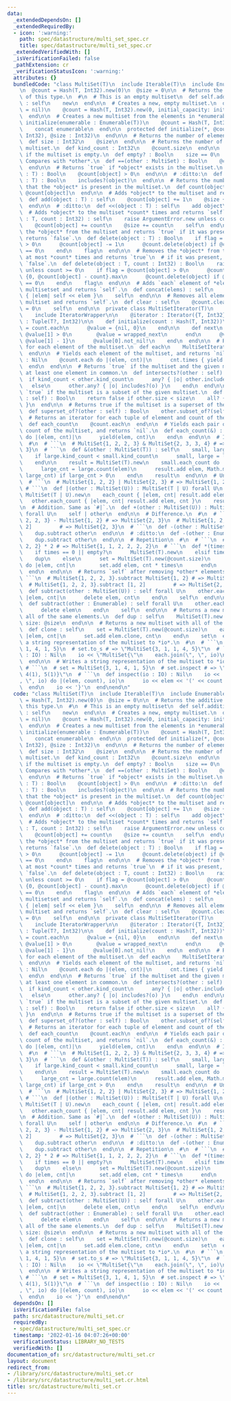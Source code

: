 ```yaml
---
data:
  _extendedDependsOn: []
  _extendedRequiredBy:
  - icon: ':warning:'
    path: spec/datastructure/multi_set_spec.cr
    title: spec/datastructure/multi_set_spec.cr
  _extendedVerifiedWith: []
  _isVerificationFailed: false
  _pathExtension: cr
  _verificationStatusIcon: ':warning:'
  attributes: {}
  bundledCode: "class MultiSet(T)\n  include Iterable(T)\n  include Enumerable(T)\n\
    \n  @count = Hash(T, Int32).new(0)\n  @size = 0\n\n  # Returns the additive identity\
    \ of this type.\n  #\n  # This is an empty multiset\n  def self.additive_identify\
    \ : self\n    new\n  end\n\n  # Creates a new, empty multiset.\n  def initialize(initial_capacity\
    \ = nil)\n    @count = Hash(T, Int32).new(0, initial_capacity: initial_capacity)\n\
    \  end\n\n  # Creates a new multiset from the elements in *enumerable*.\n  def\
    \ initialize(enumerable : Enumerable(T))\n    @count = Hash(T, Int32).new(0)\n\
    \    concat enumerable\n  end\n\n  protected def initialize(*, @count : Hash(T,\
    \ Int32), @size : Int32)\n  end\n\n  # Returns the number of elements in the set.\n\
    \  def size : Int32\n    @size\n  end\n\n  # Returns the number of kinds in the\
    \ multiset.\n  def kind_count : Int32\n    @count.size\n  end\n\n  # Returns `true`\
    \ if the multiset is empty.\n  def empty? : Bool\n    size == 0\n  end\n\n  #\
    \ Compares with *other*.\n  def ==(other : MultiSet) : Bool\n    @count == other.@count\n\
    \  end\n\n  # Returns `true` if *object* exists in the multiset.\n  def includes?(object\
    \ : T) : Bool\n    @count[object] > 0\n  end\n\n  # :ditto:\n  def ===(object\
    \ : T) : Bool\n    includes?(object)\n  end\n\n  # Returns the number of times\
    \ that the *object* is present in the multiset.\n  def count(object : T)\n   \
    \ @count[object]\n  end\n\n  # Adds *object* to the multiset and returns `self`.\n\
    \  def add(object : T) : self\n    @count[object] += 1\n    @size += 1\n    self\n\
    \  end\n\n  # :ditto:\n  def <<(object : T) : self\n    add object\n  end\n\n\
    \  # Adds *object* to the multiset *count* times and returns `self`.\n  def add(object\
    \ : T, count : Int32) : self\n    raise ArgumentError.new unless count >= 0\n\
    \    @count[object] += count\n    @size += count\n    self\n  end\n\n  # Removes\
    \ the *object* from the multiset and returns `true` if it was present, otherwise\
    \ returns `false`.\n  def delete(object : T) : Bool\n    if flag = @count[object]\
    \ > 0\n      @count[object] -= 1\n      @count.delete(object) if @count[object]\
    \ == 0\n    end\n    flag\n  end\n\n  # Removes the *object* from the multiset\
    \ at most *count* times and returns `true`\n  # if it was present, otherwise returns\
    \ `false`.\n  def delete(object : T, count : Int32) : Bool\n    raise ArgumentError.new\
    \ unless count >= 0\n    if flag = @count[object] > 0\n      @count[object] =\
    \ {0, @count[object] - count}.max\n      @count.delete(object) if @count[object]\
    \ == 0\n    end\n    flag\n  end\n\n  # Adds `each` element of *elems* to the\
    \ multisetset and returns `self`.\n  def concat(elems) : self\n    elems.each\
    \ { |elem| self << elem }\n    self\n  end\n\n  # Removes all elements in the\
    \ multiset and returns `self`.\n  def clear : self\n    @count.clear\n    @size\
    \ = 0\n    self\n  end\n\n  private class MultiSetIterator(T)\n    include Iterator(T)\n\
    \    include IteratorWrapper\n\n    @iterator : Iterator({T, Int32})\n    @value\
    \ : Tuple(T?, Int32)\n\n    def initialize(count : Hash(T, Int32))\n      @iterator\
    \ = count.each\n      @value = {nil, 0}\n    end\n\n    def next\n      until\
    \ @value[1] > 0\n        @value = wrapped_next\n      end\n      @value = {@value[0],\
    \ @value[1] - 1}\n      @value[0].not_nil!\n    end\n  end\n\n  # Returns an iterator\
    \ for each element of the multiset.\n  def each\n    MultiSetIterator(T).new(@count)\n\
    \  end\n\n  # Yields each element of the multiset, and returns `nil`.\n  def each(&)\
    \ : Nil\n    @count.each do |(elem, cnt)|\n      cnt.times { yield elem }\n  \
    \  end\n  end\n\n  # Returns `true` if the multiset and the given multiset have\
    \ at least one element in common.\n  def intersects?(other : self) : Bool\n  \
    \  if kind_count < other.kind_count\n      any? { |o| other.includes?(o) }\n \
    \   else\n      other.any? { |o| includes?(o) }\n    end\n  end\n\n  # Returns\
    \ `true` if the multiset is a subset of the given multiset.\n  def subset_of?(other\
    \ : self) : Bool\n    return false if other.size < size\n    all? { |o| other.includes?(o)\
    \ }\n  end\n\n  # Returns true if the multiset is a superset of the given multiset.\n\
    \  def superset_of?(other : self) : Bool\n    other.subset_of?(self)\n  end\n\n\
    \  # Returns an iterator for each tuple of element and count of the multiset\n\
    \  def each_count\n    @count.each\n  end\n\n  # Yields each pair of element and\
    \ count of the multiset, and returns `nil`.\n  def each_count(&) : Nil\n    @count.each\
    \ do |(elem, cnt)|\n      yield(elem, cnt)\n    end\n  end\n\n  # Intersection.\n\
    \  #\n  # ```\n  # MultiSet{1, 2, 2, 3} & MultiSet{2, 3, 3, 4} # => MultiSet{2,\
    \ 3}\n  # ```\n  def &(other : MultiSet(T)) : self\n    small, large = self, other\n\
    \    if large.kind_count < small.kind_count\n      small, large = large, small\n\
    \    end\n\n    result = MultiSet(T).new\n    small.each_count do |elem, small_cnt|\n\
    \      large_cnt = large.count(elem)\n      result.add elem, Math.min(small_cnt,\
    \ large_cnt) if large_cnt > 0\n    end\n    result\n  end\n\n  # Union.\n  #\n\
    \  # ```\n  # MultiSet{1, 2, 2} | MultiSet{2, 3} # => MultiSet{1, 2, 2, 3}\n \
    \ # ```\n  def |(other : MultiSet(U)) : MultiSet(T | U) forall U\n    result =\
    \ MultiSet(T | U).new\n    each_count { |elem, cnt| result.add elem, cnt }\n \
    \   other.each_count { |elem, cnt| result.add elem, cnt }\n    result\n  end\n\
    \n  # Addition. Same as `#|`.\n  def +(other : MultiSet(U)) : MultiSet(T | U)\
    \ forall U\n    self | other\n  end\n\n  # Difference.\n  #\n  # ```\n  # MultiSet{1,\
    \ 2, 2, 3} - MultiSet{1, 2} # => MultiSet{2, 3}\n  # MultiSet{1, 2, 2, 3} - [1,\
    \ 2]         # => MultiSet{2, 3}\n  # ```\n  def -(other : MultiSet) : self\n\
    \    dup.subtract other\n  end\n\n  # :ditto:\n  def -(other : Enumerable) : self\n\
    \    dup.subtract other\n  end\n\n  # Repetition\n  #\n  # ```\n  # MultiSet{1,\
    \ 2, 2} * 2 # => MultiSet{1, 1, 2, 2, 2, 2}\n  # ```\n  def *(times : Int) : self\n\
    \    if times == 0 || empty?\n      MultiSet(T).new\n    elsif times == 1\n  \
    \    dup\n    else\n      set = MultiSet(T).new(@count.size)\n      each_count\
    \ do |elem, cnt|\n        set.add elem, cnt * times\n      end\n      set\n  \
    \  end\n  end\n\n  # Returns `self` after removing *other* elements.\n  #\n  #\
    \ ```\n  # MultiSet{1, 2, 2, 3}.subtract MultiSet{1, 2} # => MultiSet{2, 3}\n\
    \  # MultiSet{1, 2, 2, 3}.subtract [1, 2]         # => MultiSet{2, 3}\n  # ```\n\
    \  def subtract(other : MultiSet(U)) : self forall U\n    other.each_count do\
    \ |elem, cnt|\n      delete elem, cnt\n    end\n    self\n  end\n\n  # :ditto:\n\
    \  def subtract(other : Enumerable) : self forall U\n    other.each do |elem|\n\
    \      delete elem\n    end\n    self\n  end\n\n  # Returns a new multiset with\
    \ all of the same elements.\n  def dup : self\n    MultiSet(T).new count: @count.dup,\
    \ size: @size\n  end\n\n  # Returns a new multiset with all of the elements cloned.\n\
    \  def clone : self\n    set = MultiSet(T).new(@count.size)\n    each_count do\
    \ |elem, cnt|\n      set.add elem.clone, cnt\n    end\n    set\n  end\n\n  # Writes\
    \ a string representation of the multiset to *io*.\n  #\n  # ```\n  # set = MultiSet{3,\
    \ 1, 4, 1, 5}\n  # set.to_s # => \"MultiSet{3, 1, 1, 4, 5}\"\n  # ```\n  def to_s(io\
    \ : IO) : Nil\n    io << \"MultiSet{\"\n    each.join(\", \", io)\n    io << '}'\n\
    \  end\n\n  # Writes a string representation of the multiset to *io*.\n  #\n \
    \ # ```\n  # set = MultiSet{3, 1, 4, 1, 5}\n  # set.inspect # => \"{3(1), 1(2),\
    \ 4(1), 5(1)}\"\n  # ```\n  def inspect(io : IO) : Nil\n    io << '{'\n    each_count.join(\"\
    , \", io) do |(elem, count), io|\n      io << elem << '(' << count << ')'\n  \
    \  end\n    io << '}'\n  end\nend\n"
  code: "class MultiSet(T)\n  include Iterable(T)\n  include Enumerable(T)\n\n  @count\
    \ = Hash(T, Int32).new(0)\n  @size = 0\n\n  # Returns the additive identity of\
    \ this type.\n  #\n  # This is an empty multiset\n  def self.additive_identify\
    \ : self\n    new\n  end\n\n  # Creates a new, empty multiset.\n  def initialize(initial_capacity\
    \ = nil)\n    @count = Hash(T, Int32).new(0, initial_capacity: initial_capacity)\n\
    \  end\n\n  # Creates a new multiset from the elements in *enumerable*.\n  def\
    \ initialize(enumerable : Enumerable(T))\n    @count = Hash(T, Int32).new(0)\n\
    \    concat enumerable\n  end\n\n  protected def initialize(*, @count : Hash(T,\
    \ Int32), @size : Int32)\n  end\n\n  # Returns the number of elements in the set.\n\
    \  def size : Int32\n    @size\n  end\n\n  # Returns the number of kinds in the\
    \ multiset.\n  def kind_count : Int32\n    @count.size\n  end\n\n  # Returns `true`\
    \ if the multiset is empty.\n  def empty? : Bool\n    size == 0\n  end\n\n  #\
    \ Compares with *other*.\n  def ==(other : MultiSet) : Bool\n    @count == other.@count\n\
    \  end\n\n  # Returns `true` if *object* exists in the multiset.\n  def includes?(object\
    \ : T) : Bool\n    @count[object] > 0\n  end\n\n  # :ditto:\n  def ===(object\
    \ : T) : Bool\n    includes?(object)\n  end\n\n  # Returns the number of times\
    \ that the *object* is present in the multiset.\n  def count(object : T)\n   \
    \ @count[object]\n  end\n\n  # Adds *object* to the multiset and returns `self`.\n\
    \  def add(object : T) : self\n    @count[object] += 1\n    @size += 1\n    self\n\
    \  end\n\n  # :ditto:\n  def <<(object : T) : self\n    add object\n  end\n\n\
    \  # Adds *object* to the multiset *count* times and returns `self`.\n  def add(object\
    \ : T, count : Int32) : self\n    raise ArgumentError.new unless count >= 0\n\
    \    @count[object] += count\n    @size += count\n    self\n  end\n\n  # Removes\
    \ the *object* from the multiset and returns `true` if it was present, otherwise\
    \ returns `false`.\n  def delete(object : T) : Bool\n    if flag = @count[object]\
    \ > 0\n      @count[object] -= 1\n      @count.delete(object) if @count[object]\
    \ == 0\n    end\n    flag\n  end\n\n  # Removes the *object* from the multiset\
    \ at most *count* times and returns `true`\n  # if it was present, otherwise returns\
    \ `false`.\n  def delete(object : T, count : Int32) : Bool\n    raise ArgumentError.new\
    \ unless count >= 0\n    if flag = @count[object] > 0\n      @count[object] =\
    \ {0, @count[object] - count}.max\n      @count.delete(object) if @count[object]\
    \ == 0\n    end\n    flag\n  end\n\n  # Adds `each` element of *elems* to the\
    \ multisetset and returns `self`.\n  def concat(elems) : self\n    elems.each\
    \ { |elem| self << elem }\n    self\n  end\n\n  # Removes all elements in the\
    \ multiset and returns `self`.\n  def clear : self\n    @count.clear\n    @size\
    \ = 0\n    self\n  end\n\n  private class MultiSetIterator(T)\n    include Iterator(T)\n\
    \    include IteratorWrapper\n\n    @iterator : Iterator({T, Int32})\n    @value\
    \ : Tuple(T?, Int32)\n\n    def initialize(count : Hash(T, Int32))\n      @iterator\
    \ = count.each\n      @value = {nil, 0}\n    end\n\n    def next\n      until\
    \ @value[1] > 0\n        @value = wrapped_next\n      end\n      @value = {@value[0],\
    \ @value[1] - 1}\n      @value[0].not_nil!\n    end\n  end\n\n  # Returns an iterator\
    \ for each element of the multiset.\n  def each\n    MultiSetIterator(T).new(@count)\n\
    \  end\n\n  # Yields each element of the multiset, and returns `nil`.\n  def each(&)\
    \ : Nil\n    @count.each do |(elem, cnt)|\n      cnt.times { yield elem }\n  \
    \  end\n  end\n\n  # Returns `true` if the multiset and the given multiset have\
    \ at least one element in common.\n  def intersects?(other : self) : Bool\n  \
    \  if kind_count < other.kind_count\n      any? { |o| other.includes?(o) }\n \
    \   else\n      other.any? { |o| includes?(o) }\n    end\n  end\n\n  # Returns\
    \ `true` if the multiset is a subset of the given multiset.\n  def subset_of?(other\
    \ : self) : Bool\n    return false if other.size < size\n    all? { |o| other.includes?(o)\
    \ }\n  end\n\n  # Returns true if the multiset is a superset of the given multiset.\n\
    \  def superset_of?(other : self) : Bool\n    other.subset_of?(self)\n  end\n\n\
    \  # Returns an iterator for each tuple of element and count of the multiset\n\
    \  def each_count\n    @count.each\n  end\n\n  # Yields each pair of element and\
    \ count of the multiset, and returns `nil`.\n  def each_count(&) : Nil\n    @count.each\
    \ do |(elem, cnt)|\n      yield(elem, cnt)\n    end\n  end\n\n  # Intersection.\n\
    \  #\n  # ```\n  # MultiSet{1, 2, 2, 3} & MultiSet{2, 3, 3, 4} # => MultiSet{2,\
    \ 3}\n  # ```\n  def &(other : MultiSet(T)) : self\n    small, large = self, other\n\
    \    if large.kind_count < small.kind_count\n      small, large = large, small\n\
    \    end\n\n    result = MultiSet(T).new\n    small.each_count do |elem, small_cnt|\n\
    \      large_cnt = large.count(elem)\n      result.add elem, Math.min(small_cnt,\
    \ large_cnt) if large_cnt > 0\n    end\n    result\n  end\n\n  # Union.\n  #\n\
    \  # ```\n  # MultiSet{1, 2, 2} | MultiSet{2, 3} # => MultiSet{1, 2, 2, 3}\n \
    \ # ```\n  def |(other : MultiSet(U)) : MultiSet(T | U) forall U\n    result =\
    \ MultiSet(T | U).new\n    each_count { |elem, cnt| result.add elem, cnt }\n \
    \   other.each_count { |elem, cnt| result.add elem, cnt }\n    result\n  end\n\
    \n  # Addition. Same as `#|`.\n  def +(other : MultiSet(U)) : MultiSet(T | U)\
    \ forall U\n    self | other\n  end\n\n  # Difference.\n  #\n  # ```\n  # MultiSet{1,\
    \ 2, 2, 3} - MultiSet{1, 2} # => MultiSet{2, 3}\n  # MultiSet{1, 2, 2, 3} - [1,\
    \ 2]         # => MultiSet{2, 3}\n  # ```\n  def -(other : MultiSet) : self\n\
    \    dup.subtract other\n  end\n\n  # :ditto:\n  def -(other : Enumerable) : self\n\
    \    dup.subtract other\n  end\n\n  # Repetition\n  #\n  # ```\n  # MultiSet{1,\
    \ 2, 2} * 2 # => MultiSet{1, 1, 2, 2, 2, 2}\n  # ```\n  def *(times : Int) : self\n\
    \    if times == 0 || empty?\n      MultiSet(T).new\n    elsif times == 1\n  \
    \    dup\n    else\n      set = MultiSet(T).new(@count.size)\n      each_count\
    \ do |elem, cnt|\n        set.add elem, cnt * times\n      end\n      set\n  \
    \  end\n  end\n\n  # Returns `self` after removing *other* elements.\n  #\n  #\
    \ ```\n  # MultiSet{1, 2, 2, 3}.subtract MultiSet{1, 2} # => MultiSet{2, 3}\n\
    \  # MultiSet{1, 2, 2, 3}.subtract [1, 2]         # => MultiSet{2, 3}\n  # ```\n\
    \  def subtract(other : MultiSet(U)) : self forall U\n    other.each_count do\
    \ |elem, cnt|\n      delete elem, cnt\n    end\n    self\n  end\n\n  # :ditto:\n\
    \  def subtract(other : Enumerable) : self forall U\n    other.each do |elem|\n\
    \      delete elem\n    end\n    self\n  end\n\n  # Returns a new multiset with\
    \ all of the same elements.\n  def dup : self\n    MultiSet(T).new count: @count.dup,\
    \ size: @size\n  end\n\n  # Returns a new multiset with all of the elements cloned.\n\
    \  def clone : self\n    set = MultiSet(T).new(@count.size)\n    each_count do\
    \ |elem, cnt|\n      set.add elem.clone, cnt\n    end\n    set\n  end\n\n  # Writes\
    \ a string representation of the multiset to *io*.\n  #\n  # ```\n  # set = MultiSet{3,\
    \ 1, 4, 1, 5}\n  # set.to_s # => \"MultiSet{3, 1, 1, 4, 5}\"\n  # ```\n  def to_s(io\
    \ : IO) : Nil\n    io << \"MultiSet{\"\n    each.join(\", \", io)\n    io << '}'\n\
    \  end\n\n  # Writes a string representation of the multiset to *io*.\n  #\n \
    \ # ```\n  # set = MultiSet{3, 1, 4, 1, 5}\n  # set.inspect # => \"{3(1), 1(2),\
    \ 4(1), 5(1)}\"\n  # ```\n  def inspect(io : IO) : Nil\n    io << '{'\n    each_count.join(\"\
    , \", io) do |(elem, count), io|\n      io << elem << '(' << count << ')'\n  \
    \  end\n    io << '}'\n  end\nend\n"
  dependsOn: []
  isVerificationFile: false
  path: src/datastructure/multi_set.cr
  requiredBy:
  - spec/datastructure/multi_set_spec.cr
  timestamp: '2022-01-16 04:07:26+00:00'
  verificationStatus: LIBRARY_NO_TESTS
  verifiedWith: []
documentation_of: src/datastructure/multi_set.cr
layout: document
redirect_from:
- /library/src/datastructure/multi_set.cr
- /library/src/datastructure/multi_set.cr.html
title: src/datastructure/multi_set.cr
---
```

